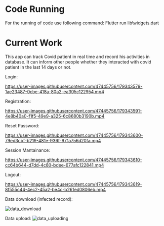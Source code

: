 # Code Running #

For the running of code use following command: Flutter run lib\widgets.dart

# Current Work #

This app can track Covid patient in real time and record his activities in database.
It can inform other people whether they interacted with covid patient in the last 14 days or not. 


Login:





https://user-images.githubusercontent.com/47445756/179343579-1ae23487-0cbe-418a-80a2-ea305c122954.mp4



Registration:




https://user-images.githubusercontent.com/47445756/179343591-4e8b40a0-f1f5-49e9-a325-6c8680b3190b.mp4



Reset Password:



https://user-images.githubusercontent.com/47445756/179343600-79ed3cbf-b219-481e-936f-971a756d20fa.mp4



Session Mantainance:


https://user-images.githubusercontent.com/47445756/179343610-cc64b644-d7dd-4c80-bdee-677afc122841.mp4



Logout:





https://user-images.githubusercontent.com/47445756/179343619-8f555c44-4ec2-45a2-be4c-b261ed0806eb.mp4




Data download (infected record):


![data_download](https://user-images.githubusercontent.com/47445756/179343713-0758c527-498e-4d4c-b668-9863ad5f0a4e.png)





Data upload:
![data_uploading](https://user-images.githubusercontent.com/47445756/179343717-d012ca94-311e-4c31-a297-88a3d22c78df.png)


